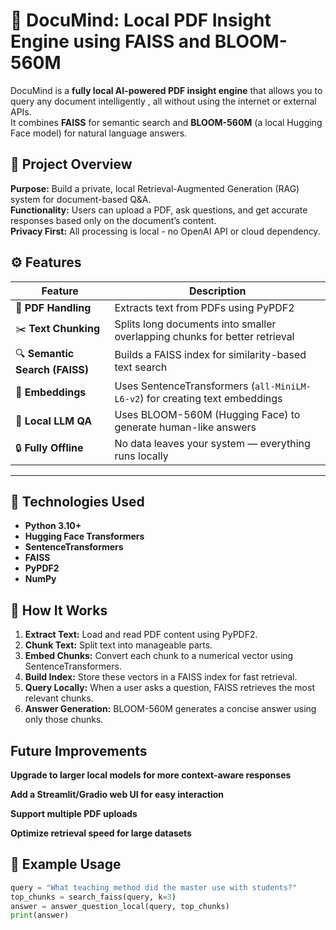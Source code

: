 # 🧠 DocuMind: Local PDF Insight Engine using FAISS and BLOOM-560M

DocuMind is a **fully local AI-powered PDF insight engine** that allows you to query any document intelligently ,  all without using the internet or external APIs.  
It combines **FAISS** for semantic search and **BLOOM-560M** (a local Hugging Face model) for natural language answers.


## 🚀 Project Overview

 **Purpose:** Build a private, local Retrieval-Augmented Generation (RAG) system for document-based Q&A.  
 **Functionality:** Users can upload a PDF, ask questions, and get accurate responses based only on the document’s content.  
 **Privacy First:** All processing is local - no OpenAI API or cloud dependency.

## ⚙️ Features

| Feature | Description |
|----------|-------------|
| 📄 **PDF Handling** | Extracts text from PDFs using PyPDF2 |
| ✂️ **Text Chunking** | Splits long documents into smaller overlapping chunks for better retrieval |
| 🔍 **Semantic Search (FAISS)** | Builds a FAISS index for similarity-based text search |
| 🧩 **Embeddings** | Uses SentenceTransformers (`all-MiniLM-L6-v2`) for creating text embeddings |
| 🤖 **Local LLM QA** | Uses BLOOM-560M (Hugging Face) to generate human-like answers |
| 🔒 **Fully Offline** | No data leaves your system — everything runs locally |

---

## 🧰 Technologies Used

- **Python 3.10+**
- **Hugging Face Transformers**
- **SentenceTransformers**
- **FAISS**
- **PyPDF2**
- **NumPy**

## 🧠 How It Works

1. **Extract Text:** Load and read PDF content using PyPDF2.  
2. **Chunk Text:** Split text into manageable parts.  
3. **Embed Chunks:** Convert each chunk to a numerical vector using SentenceTransformers.  
4. **Build Index:** Store these vectors in a FAISS index for fast retrieval.  
5. **Query Locally:** When a user asks a question, FAISS retrieves the most relevant chunks.  
6. **Answer Generation:** BLOOM-560M generates a concise answer using only those chunks.


 ## Future Improvements

**Upgrade to larger local models for more context-aware responses**

**Add a Streamlit/Gradio web UI for easy interaction**

**Support multiple PDF uploads**

**Optimize retrieval speed for large datasets**
## 🧪 Example Usage

```python
query = "What teaching method did the master use with students?"
top_chunks = search_faiss(query, k=3)
answer = answer_question_local(query, top_chunks)
print(answer)
